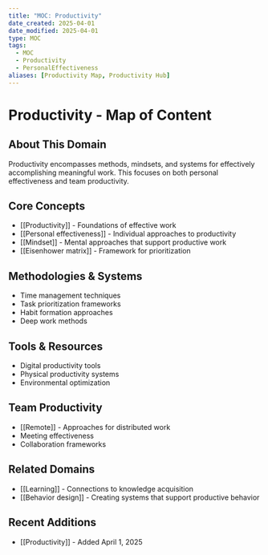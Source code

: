 ```yaml
---
title: "MOC: Productivity"
date_created: 2025-04-01
date_modified: 2025-04-01
type: MOC
tags:
  - MOC
  - Productivity
  - PersonalEffectiveness
aliases: [Productivity Map, Productivity Hub]
---
```


# Productivity - Map of Content

## About This Domain
Productivity encompasses methods, mindsets, and systems for effectively accomplishing meaningful work. This focuses on both personal effectiveness and team productivity.

## Core Concepts
- [[Productivity]] - Foundations of effective work
- [[Personal effectiveness]] - Individual approaches to productivity
- [[Mindset]] - Mental approaches that support productive work
- [[Eisenhower matrix]] - Framework for prioritization

## Methodologies & Systems
- Time management techniques
- Task prioritization frameworks
- Habit formation approaches
- Deep work methods

## Tools & Resources
- Digital productivity tools
- Physical productivity systems
- Environmental optimization

## Team Productivity
- [[Remote]] - Approaches for distributed work
- Meeting effectiveness
- Collaboration frameworks

## Related Domains
- [[Learning]] - Connections to knowledge acquisition
- [[Behavior design]] - Creating systems that support productive behavior

## Recent Additions
- [[Productivity]] - Added April 1, 2025
